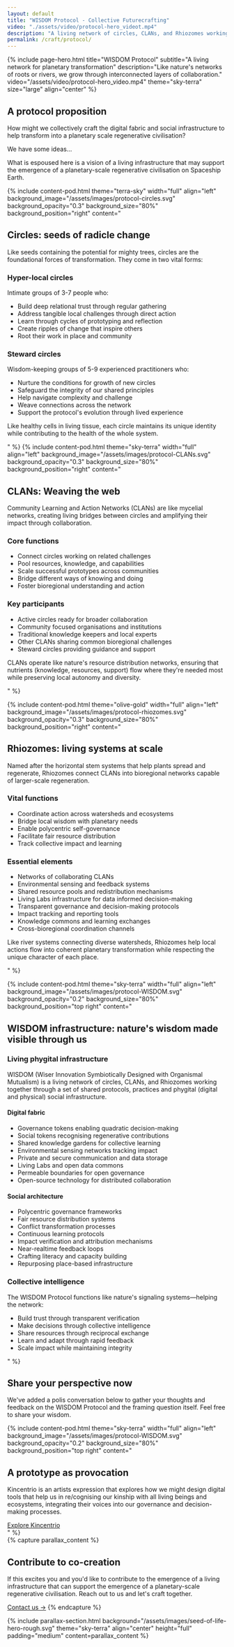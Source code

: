 ```yaml
---
layout: default
title: "WISDOM Protocol - Collective Futurecrafting"
video: "./assets/video/protocol-hero_videot.mp4"
description: "A living network of circles, CLANs, and Rhiozomes working together through the WISDOM Protocol"
permalink: /craft/protocol/
---
```


{% include page-hero.html
  title="WISDOM Protocol"
  subtitle="A living network for planetary transformation"
  description="Like nature's networks of roots or rivers, we grow through interconnected layers of collaboration."
  video="/assets/video/protocol-hero_video.mp4"
  theme="sky-terra"
  size="large"
  align="center"
%}
<div class="container">
  <div class="section-heading">
    <h2>A protocol proposition</h2>
    <p>How might we collectively craft the digital fabric and social infrastructure to help transform into a planetary scale regenerative civilisation?</p>
    <p>We have some ideas...</p>
    <p>What is espoused here is a vision of a living infrastructure that may support the emergence of a planetary-scale regenerative civilisation on Spaceship Earth.</p>
  </div>
</div>
<div class="content-pod-container">
{% include content-pod.html
  theme="terra-sky"
  width="full"
  align="left"
  background_image="/assets/images/protocol-circles.svg"
  background_opacity="0.3"
  background_size="80%"
  background_position="right"
  content="
<div class='protocol-section'>
  <h2>Circles: seeds of radicle change</h2>
  <p>Like seeds containing the potential for mighty trees, circles are the foundational forces of transformation. They come in two vital forms:</p>
  <div class='protocol-subsection'>
    <h3>Hyper-local circles</h3>
    <p>Intimate groups of 3-7 people who:</p>
    <ul>
      <li>Build deep relational trust through regular gathering</li>
      <li>Address tangible local challenges through direct action</li>
      <li>Learn through cycles of prototyping and reflection</li>
      <li>Create ripples of change that inspire others</li>
      <li>Root their work in place and community</li>
    </ul>
  </div>
  <div class='protocol-subsection'>
    <h3>Steward circles</h3>
    <p>Wisdom-keeping groups of 5-9 experienced practitioners who:</p>
    <ul>
      <li>Nurture the conditions for growth of new circles</li>
      <li>Safeguard the integrity of our shared principles</li>
      <li>Help navigate complexity and challenge</li>
      <li>Weave connections across the network</li>
      <li>Support the protocol's evolution through lived experience</li>
    </ul>
  </div>
  <p>Like healthy cells in living tissue, each circle maintains its unique identity while contributing to the health of the whole system.</p>
</div>
" %}
{% include content-pod.html
  theme="sky-terra"
  width="full"
  align="left"
  background_image="/assets/images/protocol-CLANs.svg"
  background_opacity="0.3"
  background_size="80%"
  background_position="right"
  content="
<div class='protocol-section'>
  <h2>CLANs: Weaving the web</h2>
  <p>Community Learning and Action Networks (CLANs) are like mycelial networks, creating living bridges between circles and amplifying their impact through collaboration.</p>
  <div class='protocol-subsection'>
    <h3>Core functions</h3>
    <ul class='protocol-list'>
      <li>Connect circles working on related challenges</li>
      <li>Pool resources, knowledge, and capabilities</li>
      <li>Scale successful prototypes across communities</li>
      <li>Bridge different ways of knowing and doing</li>
      <li>Foster bioregional understanding and action</li>
    </ul>
  </div>
  <div class='protocol-subsection'>
    <h3>Key participants</h3>
    <ul class='protocol-list'>
      <li>Active circles ready for broader collaboration</li>
      <li>Community focused organisations and institutions</li>
      <li>Traditional knowledge keepers and local experts</li>
      <li>Other CLANs sharing common bioregional challenges</li>
      <li>Steward circles providing guidance and support</li>
    </ul>
  </div>
  <p class='protocol-note'>CLANs operate like nature's resource distribution networks, ensuring that nutrients (knowledge, resources, support) flow where they're needed most while preserving local autonomy and diversity.</p>
</div>
" %}

{% include content-pod.html
  theme="olive-gold"
  width="full"
  align="left"
  background_image="/assets/images/protocol-rhiozomes.svg"
  background_opacity="0.3"
  background_size="80%"
  background_position="right"
  content="
<div class='protocol-section'>
  <h2>Rhiozomes: living systems at scale</h2>
  <p>Named after the horizontal stem systems that help plants spread and regenerate, Rhiozomes connect CLANs into bioregional networks capable of larger-scale regeneration.</p>
  <div class='protocol-subsection'>
    <h3>Vital functions</h3>
    <ul class='protocol-list'>
      <li>Coordinate action across watersheds and ecosystems</li>
      <li>Bridge local wisdom with planetary needs</li>
      <li>Enable polycentric self-governance</li>
      <li>Facilitate fair resource distribution</li>
      <li>Track collective impact and learning</li>
    </ul>
  </div>
  <div class='protocol-subsection'>
    <h3>Essential elements</h3>
    <ul class='protocol-list'>
      <li>Networks of collaborating CLANs</li>
      <li>Environmental sensing and feedback systems</li>
      <li>Shared resource pools and redistribution mechanisms</li>
      <li>Living Labs infrastructure for data informed decision-making</li>
      <li>Transparent governance and decision-making protocols</li>
      <li>Impact tracking and reporting tools</li>
      <li>Knowledge commons and learning exchanges</li>
      <li>Cross-bioregional coordination channels</li>
    </ul>
  </div>
  <p class='protocol-note'>Like river systems connecting diverse watersheds, Rhiozomes help local actions flow into coherent planetary transformation while respecting the unique character of each place.</p>
</div>
" %}

{% include content-pod.html
  theme="sky-terra"
  width="full"
  align="left"
  background_image="/assets/images/protocol-WISDOM.svg"
  background_opacity="0.2"
  background_size="80%"
  background_position="top right"
  content="
<div class='protocol-section'>
  <h2>WISDOM infrastructure: nature's wisdom made visible through us</h2>
  
  <div class='protocol-subsection'>
    <h3>Living phygital infrastructure</h3>
    <p>WISDOM (Wiser Innovation Symbiotically Designed with Organismal Mutualism) is a living network of circles, CLANs, and Rhiozomes working together through a set of shared protocols, practices and phygital (digital and physical) social infrastructure.</p>
    <div class='protocol-grid'>
      <div class='protocol-grid-item'>
        <h4>Digital fabric</h4>
        <ul class='protocol-list'>
          <li>Governance tokens enabling quadratic decision-making</li>
          <li>Social tokens recognising regenerative contributions</li>
          <li>Shared knowledge gardens for collective learning</li>
          <li>Environmental sensing networks tracking impact</li>
          <li>Private and secure communication and data storage</li>
          <li>Living Labs and open data commons</li>
          <li>Permeable boundaries for open governance</li>
          <li>Open-source technology for distributed collaboration</li>
        </ul>
      </div>
      <div class='protocol-grid-item'>
        <h4>Social architecture</h4>
        <ul class='protocol-list'>
          <li>Polycentric governance frameworks</li>
          <li>Fair resource distribution systems</li>
          <li>Conflict transformation processes</li>
          <li>Continuous learning protocols</li>
          <li>Impact verification and attribution mechanisms</li>
          <li>Near-realtime feedback loops</li>
          <li>Crafting literacy and capacity building</li>
          <li>Repurposing place-based infrastructure</li>
        </ul>
      </div>
    </div>
  </div>

  <div class='protocol-subsection'>
    <h3>Collective intelligence</h3>
    <p>The WISDOM Protocol functions like nature's signaling systems—helping the network:</p>
    <ul class='protocol-list'>
      <li>Build trust through transparent verification</li>
      <li>Make decisions through collective intelligence</li>
      <li>Share resources through reciprocal exchange</li>
      <li>Learn and adapt through rapid feedback</li>
      <li>Scale impact while maintaining integrity</li>
    </ul>
  </div>
</div>
" %}
</div>
<div class="container">
  <div class="section-heading">
    <h2>Share your perspective now</h2>
    <p>We've added a polis conversation below to gather your thoughts and feedback on the WISDOM Protocol and the framing question itself. Feel free to share your wisdom.</p>
  </div>
  <div class='polis' data-conversation_id='2wchcjv5nk'></div>
<script async src='https://pol.is/embed.js'></script>
</div>
<div class="container">
  {% include content-pod.html
    theme="sky-terra"
    width="full"
    align="left"
    background_image="/assets/images/protocol-WISDOM.svg"
    background_opacity="0.2"
    background_size="80%"
    background_position="top right"
    content="<div class='protocol-section'>
      <h2>A prototype as provocation</h2>
      <p>Kincentrio is an artists expression that explores how we might design digital tools that help us in re/cognising our kinship with all living beings and ecosystems, integrating their voices into our governance and decision-making processes.</p>
      <a href='https://sparkly-croquembouche-ce9d1c.netlify.app/' target='_blank' class='button button--primary'>Explore Kincentrio</a>
    </div>"
  %}
</div>
{% capture parallax_content %}
<h2>Contribute to co-creation</h2>
<p>
  If this excites you and you'd like to contribute to the emergence of a living infrastructure that can support the emergence of a planetary-scale regenerative civilisation. Reach out to us and let's craft together.
</p>
<a href='{{ '/get-involved#contact' | relative_url }}' class='button button--primary'>Contact us →</a>
{% endcapture %}

{% include parallax-section.html
  background="/assets/images/seed-of-life-hero-rough.svg"
  theme="sky-terra"
  align="center"
  height="full"
  padding="medium"
  content=parallax_content
%}